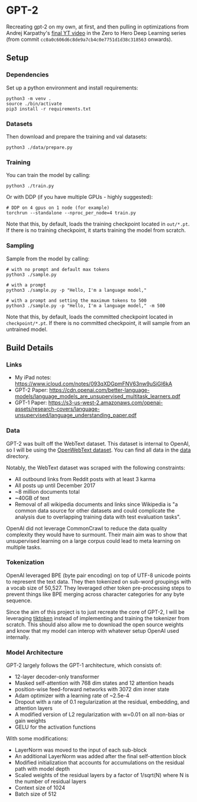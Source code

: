 # GPT-2

Recreating gpt-2 on my own, at first, and then pulling in optimizations from Andrej Karpathy's
[final YT video](https://www.youtube.com/watch?v=l8pRSuU81PU&ab_channel=AndrejKarpathy)
in the Zero to Hero Deep Learning series (from commit `cc0a0c606d6c8de9a7cb4c0e7751d1d38c318563`
onwards).

## Setup

### Dependencies

Set up a python environment and install requirements:

```
python3 -m venv .
source ./bin/activate
pip3 install -r requirements.txt
```

### Datasets

Then download and prepare the training and val datasets:

```
python3 ./data/prepare.py
```

### Training

You can train the model by calling:

```
python3 ./train.py
```

Or with DDP (if you have multiple GPUs - highly suggested):

```
# DDP on 4 gpus on 1 node (for example)
torchrun --standalone --nproc_per_node=4 train.py
```

Note that this, by default, loads the training checkpoint located in
`out/*.pt`. If there is no training checkpoint, it starts training the model
from scratch.

### Sampling

Sample from the model by calling:

```
# with no prompt and default max tokens
python3 ./sample.py

# with a prompt
python3 ./sample.py -p "Hello, I'm a language model,"

# with a prompt and setting the maximum tokens to 500
python3 ./sample.py -p "Hello, I'm a language model," -m 500
```

Note that this, by default, loads the committed checkpoint located in
`checkpoint/*.pt`. If there is no committed checkpoint, it will sample from
an untrained model.

## Build Details

### Links

- My iPad notes: https://www.icloud.com/notes/093qXDGpmFNV63nw9uSiGI6kA
- GPT-2 Paper: https://cdn.openai.com/better-language-models/language_models_are_unsupervised_multitask_learners.pdf
- GPT-1 Paper: https://s3-us-west-2.amazonaws.com/openai-assets/research-covers/language-unsupervised/language_understanding_paper.pdf

### Data

GPT-2 was built off the WebText dataset. This dataset is internal to
OpenAI, so I will be using the [OpenWebText dataset](https://paperswithcode.com/dataset/openwebtext).
You can find all data in the [data](data/) directory.

Notably, the WebText dataset was scraped with the following constraints:

- All outbound links from Reddit posts with at least 3 karma
- All posts up until December 2017
- ~8 million documents total
- ~40GB of text
- Removal of all wikipedia documents and links since Wikipedia is
"a common data source for other datasets and could complicate the analysis due to overlapping training data with test evaluation tasks".

OpenAI did not leverage CommonCrawl to reduce the data quality complexity they would have to surmount.
Their main aim was to show that unsupervised learning on a large corpus could lead to meta learning on multiple tasks.

### Tokenization

OpenAI leveraged BPE (byte pair encoding) on top of UTF-8 unicode points
to represent the text data. They then tokenized on sub-word groupings with
a vocab size of 50,527. They leveraged other token pre-processing steps to
prevent things like BPE merging across character categories for any byte
sequence.

Since the aim of this project is to just recreate the core of GPT-2, I will
be leveraging [tiktoken](https://github.com/openai/tiktoken) instead of
implementing and training the tokenizer from scratch. This should also allow
me to download the open source weights and know that my model can interop with
whatever setup OpenAI used internally.

### Model Architecture

GPT-2 largely follows the GPT-1 architecture, which consists of:

* 12-layer decoder-only transformer
* Masked self-attention with 768 dim states and 12 attention heads
* position-wise feed-forward networks with 3072 dim inner state
* Adam optimizer with a learning rate of ~2.5e-4
* Dropout with a rate of 0.1 regularization at the residual, embedding, and attention layers
* A modified version of L2 regularization with w=0.01 on all non-bias or gain weights
* GELU for the activation functions

With some modifications:

* LayerNorm was moved to the input of each sub-block
* An additional LayerNorm was added after the final self-attention block
* Modified initialization that accounts for accumulations on the residual path with model depth
* Scaled weights of the residual layers by a factor of 1/sqrt(N) where N is the number of residual layers
* Context size of 1024
* Batch size of 512
